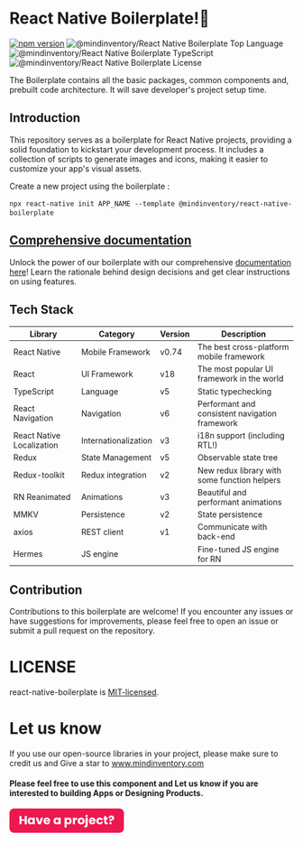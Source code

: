<!-- @format -->

# React Native Boilerplate!🚀

[![npm version](https://img.shields.io/npm/v/@mindinventory/react-native-boilerplate.svg)](<[https://www.npmjs.org/package/@mindinventory/react-native-boilerplate](https://www.npmjs.com/package/@mindinventory/react-native-boilerplate)>)
![@mindinventory/React Native Boilerplate Top Language](https://img.shields.io/github/languages/top/Mindinventory/react-native-boilerplate)
![@mindinventory/React Native Boilerplate TypeScript](https://badgen.net/npm/types/tslib)
![@mindinventory/React Native Boilerplate License](https://img.shields.io/github/license/Mindinventory/react-native-boilerplate)

The Boilerplate contains all the basic packages, common components and, prebuilt code architecture. It will save developer's project setup time.

## Introduction

This repository serves as a boilerplate for React Native projects, providing a solid foundation to kickstart your development process. It includes a collection of scripts to generate images and icons, making it easier to customize your app's visual assets.

Create a new project using the boilerplate :

```
npx react-native init APP_NAME --template @mindinventory/react-native-boilerplate
```

## [Comprehensive documentation](https://mindinventory.github.io/react-native-boilerplate)

Unlock the power of our boilerplate with our comprehensive [documentation here](https://mindinventory.github.io/react-native-boilerplate)! Learn the rationale behind design decisions and get clear instructions on using features.

## Tech Stack

| Library                   | Category             | Version | Description                                    |
| ------------------------- | -------------------- | ------- | ---------------------------------------------- |
| React Native              | Mobile Framework     | v0.74   | The best cross-platform mobile framework       |
| React                     | UI Framework         | v18     | The most popular UI framework in the world     |
| TypeScript                | Language             | v5      | Static typechecking                            |
| React Navigation          | Navigation           | v6      | Performant and consistent navigation framework |
| React Native Localization | Internationalization | v3      | i18n support (including RTL!)                  |
| Redux                     | State Management     | v5      | Observable state tree                          |
| Redux-toolkit             | Redux integration    | v2      | New redux library with some function helpers   |
| RN Reanimated             | Animations           | v3      | Beautiful and performant animations            |
| MMKV                      | Persistence          | v2      | State persistence                              |
| axios                     | REST client          | v1      | Communicate with back-end                      |
| Hermes                    | JS engine            |         | Fine-tuned JS engine for RN                    |

## Contribution

Contributions to this boilerplate are welcome! If you encounter any issues or have suggestions for improvements, please feel free to open an issue or submit a pull request on the repository.

# LICENSE

react-native-boilerplate is [MIT-licensed](https://github.com/Mindinventory/react-native-boilerplate/blob/master/LICENSE).

# Let us know

If you use our open-source libraries in your project, please make sure to credit us and Give a star to www.mindinventory.com

<p><h4>Please feel free to use this component and Let us know if you are interested to building Apps or Designing Products.</h4>
<a href="https://www.mindinventory.com/contact-us.php?utm_source=gthb&utm_medium=repo&utm_campaign=react-native-boilerplate" target="__blank">
<img src="./media/hire_button.png" width="203" height="43"  alt="app development">
</a>
